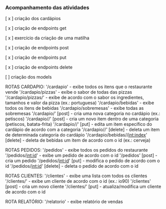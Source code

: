 ### Acompanhamento das atividades

[ x ] criação dos cardápios

[ x ] criação de endpoints get

[ x ] exercício da criação de uma matilha 

[ x ] criação de endpoints post

[ x ] criação de endpoints put

[ x ] criação de endpoints delete

[  ] criação dos models

ROTAS CARDAPIO:
'/cardapio' - exibe todos os itens que o restaurante vende
'/cardapio/pizzas' - exibe o sabor de todas das pizzas
'/cardapio/pizzas/<sabor>' - exibe de acordo com o sabor os ingredientes, tamanhos e valor da pizza (ex.: portuguesa)
'/cardapio/bebidas' - exibe todos os itens de bebidas
'/cardapio/sobremesas' - exibe todas as sobremesas
'/cardapio/<categoria>' [post] - cria uma nova categoria no cardápio (ex.: petiscos)
'/cardapio/<categoria>/<tipo>' [post] - cria um novo item dentro de uma categoria (petiscos, batata-frita)
'/cardapio/<categoria>/<tipo>' [put] - edita um item específico do cardápio de acordo com a categoria
'/cardapio/<categoria>/<tipo>' [delete] - deleta um item de determinada categoria do cardápio
'/cardapio/bebidas/<tipo>/<int:index>' [delete] - deleta de bebidas um item de acordo com o id (ex.: cerveja)

ROTAS PEDIDOS:
'/pedidos' - exibe todos os pedidos do restaurante
'/pedidos/<int:id>' - exibe um pedido de acordo com o id 
'/pedidos' [post] - cria um pedido
'/pedidos/<int:id>' [put] - modifica o pedido de acordo com o id
'/pedidos/<int:id>' [delete] - deleta o pedido de acordo com o id

ROTAS CLIENTES:
'/clientes' - exibe uma lista com todos os clientes
'/clientes/<value>' - exibe um cliente de acordo com o id (ex.: io90)
'/clientes' [post] - cria um novo cliente 
'/clientes/<value>' [put] - atualiza/modifica um cliente de acordo com o id

ROTA RELATÓRIO:
'/relatorio' - exibe relatório de vendas